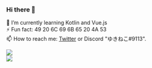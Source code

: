 ### Hi there 👋
  
🌱 I’m currently learning Kotlin and Vue.js  
⚡ Fun fact: 49 20 6C 69 6B 65 20 4A 53  
📫 How to reach me: [Twitter](https://twitter.com/hideki_0403) or Discord "ゆきねこ#9113".  

![](https://komarev.com/ghpvc/?username=hideki0403e&style=flat-square)  
![](https://github-profile-summary-cards.vercel.app/api/cards/profile-details?username=hideki0403&theme=nord_dark)

<!-- 
![yukineko's github stats](https://github-readme-stats.vercel.app/api?username=hideki0403&count_private=true&show_icons=true&theme=dracula)
![Top Langs](https://github-readme-stats.vercel.app/api/top-langs/?username=anuraghazra&layout=compact&theme=dracula)
![trophy](https://github-profile-trophy.vercel.app/?username=hideki0403&theme=dracula)
-->
